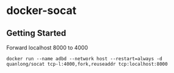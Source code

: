 # docker-socat

## Getting Started

Forward localhost 8000 to 4000
```
docker run --name adbd --network host --restart=always -d quanlong/socat tcp-l:4000,fork,reuseaddr tcp:localhost:8000
```
